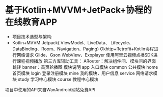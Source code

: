 # 基于Kotlin+MVVM+JetPack+协程的在线教育APP
- 项目技术选型与架构:
- Kotlin+MVVM
Jetpack( ViewModel、LiveData、 Lifecycle、DataBinding、Room、Navigation、Paging)
Okhttp+Retrofit+Kotlin协程进行网络请求
Glide、Gson
WebView、Exoplayer
使用阿里云视频点播SDK进行课程视频播放
第三方库辅助工具：
ARouter：解决组件间、模块间的界面跳转
banner：首页轮播图
模块说明
app 入口模块
common 公共模块
home 首页模块
login 登录注册模块
mine 我的模块，用户信息
service 网络请求模块
study 学习中心模块
course 教程中心模块



项目中使用的API来自WanAndroid网站免费API
